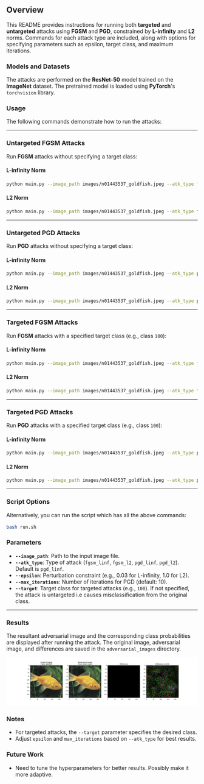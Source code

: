 ## Overview
This README provides instructions for running both **targeted** and **untargeted** attacks using **FGSM** and **PGD**, constrained by **L-infinity** and **L2** norms. Commands for each attack type are included, along with options for specifying parameters such as epsilon, target class, and maximum iterations.

### Models and Datasets
The attacks are performed on the **ResNet-50** model trained on the **ImageNet** dataset. The pretrained model is loaded using **PyTorch**'s `torchvision` library. 

### Usage

The following commands demonstrate how to run the attacks:

---

### Untargeted FGSM Attacks

Run **FGSM** attacks without specifying a target class:

#### L-infinity Norm
```bash
python main.py --image_path images/n01443537_goldfish.jpeg --atk_type fgsm_linf --epsilon 0.03
```

#### L2 Norm
```bash
python main.py --image_path images/n01443537_goldfish.jpeg --atk_type fgsm_l2 --epsilon 1.0
```

---

### Untargeted PGD Attacks

Run **PGD** attacks without specifying a target class:

#### L-infinity Norm
```bash
python main.py --image_path images/n01443537_goldfish.jpeg --atk_type pgd_linf --epsilon 0.03 --max_iterations 10
```

#### L2 Norm
```bash
python main.py --image_path images/n01443537_goldfish.jpeg --atk_type pgd_l2 --epsilon 1.0 --max_iterations 10
```

---

### Targeted FGSM Attacks

Run **FGSM** attacks with a specified target class (e.g., class `100`):

#### L-infinity Norm
```bash
python main.py --image_path images/n01443537_goldfish.jpeg --atk_type fgsm_linf --epsilon 0.03 --target 100
```

#### L2 Norm
```bash
python main.py --image_path images/n01443537_goldfish.jpeg --atk_type fgsm_l2 --epsilon 1.0 --target 100
```

---

### Targeted PGD Attacks

Run **PGD** attacks with a specified target class (e.g., class `100`):

#### L-infinity Norm
```bash
python main.py --image_path images/n01443537_goldfish.jpeg --atk_type pgd_linf --epsilon 0.03 --max_iterations 10 --target 100
```

#### L2 Norm
```bash
python main.py --image_path images/n01443537_goldfish.jpeg --atk_type pgd_l2 --epsilon 1.0 --max_iterations 10 --target 100
```

---

### Script Options

Alternatively, you can run the script which has all the above commands:

```bash
bash run.sh
```

### Parameters

- **`--image_path`**: Path to the input image file.
- **`--atk_type`**: Type of attack (`fgsm_linf`, `fgsm_l2`, `pgd_linf`, `pgd_l2`). Default is `pgd_linf`.
- **`--epsilon`**: Perturbation constraint (e.g., 0.03 for L-infinity, 1.0 for L2).
- **`--max_iterations`**: Number of iterations for PGD (default: 10).
- **`--target`**: Target class for targeted attacks (e.g., `100`). If not specified, the attack is untargeted i.e causes misclassification from the original class.

---

### Results

The resultant adversarial image and the corresponding class probabilities are displayed after running the attack. The original image, adversarial image, and differences are saved in the `adversarial_images` directory.

![Sample adversarial attack results showing original image, adversarial image (targeted to black swan class), and their difference](adversarial_images/sample_images/n01443537_goldfish_pgd_l2_1.0_10_targeted.png)

### Notes

- For targeted attacks, the `--target` parameter specifies the desired class.
- Adjust `epsilon` and `max_iterations` based on `--atk_type` for best results.

### Future Work
- Need to tune the hyperparameters for better results. Possibly make it more adaptive.